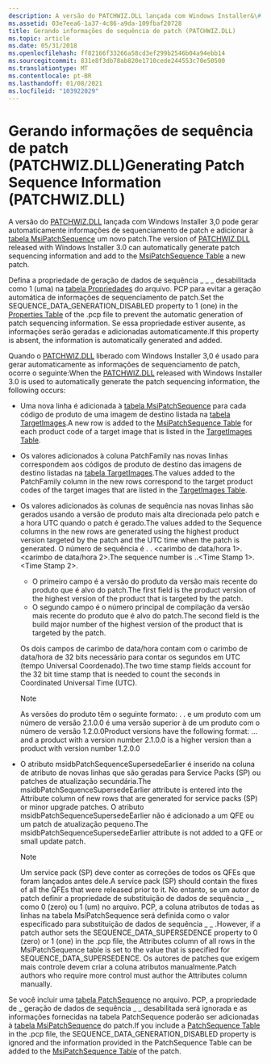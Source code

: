 ```yaml
---
description: A versão do PATCHWIZ.DLL lançada com Windows Installer&\# 160; 3.0 pode gerar automaticamente informações de sequenciamento de patch e adicionar à tabela MsiPatchSequence um novo patch.
ms.assetid: 03e7eea6-1a37-4c86-a9da-109fbaf20728
title: Gerando informações de sequência de patch (PATCHWIZ.DLL)
ms.topic: article
ms.date: 05/31/2018
ms.openlocfilehash: ff82166f33266a58cd3ef299b2546b04a94ebb14
ms.sourcegitcommit: 831e8f3db78ab820e1710cede244553c70e50500
ms.translationtype: MT
ms.contentlocale: pt-BR
ms.lasthandoff: 01/08/2021
ms.locfileid: "103922029"
---
```

# <a name="generating-patch-sequence-information-patchwizdll"></a><span data-ttu-id="0e6e0-103">Gerando informações de sequência de patch (PATCHWIZ.DLL)</span><span class="sxs-lookup"><span data-stu-id="0e6e0-103">Generating Patch Sequence Information (PATCHWIZ.DLL)</span></span>

<span data-ttu-id="0e6e0-104">A versão do [PATCHWIZ.DLL](patchwiz-dll.md) lançada com Windows Installer 3,0 pode gerar automaticamente informações de sequenciamento de patch e adicionar à [tabela MsiPatchSequence](msipatchsequence-table.md) um novo patch.</span><span class="sxs-lookup"><span data-stu-id="0e6e0-104">The version of [PATCHWIZ.DLL](patchwiz-dll.md) released with Windows Installer 3.0 can automatically generate patch sequencing information and add to the [MsiPatchSequence Table](msipatchsequence-table.md) a new patch.</span></span>

<span data-ttu-id="0e6e0-105">Defina a propriedade de geração de dados de sequência \_ \_ \_ desabilitada como 1 (uma) na [tabela Propriedades](properties-table-patchwiz-dll-.md) do arquivo. PCP para evitar a geração automática de informações de sequenciamento de patch.</span><span class="sxs-lookup"><span data-stu-id="0e6e0-105">Set the SEQUENCE\_DATA\_GENERATION\_DISABLED property to 1 (one) in the [Properties Table](properties-table-patchwiz-dll-.md) of the .pcp file to prevent the automatic generation of patch sequencing information.</span></span> <span data-ttu-id="0e6e0-106">Se essa propriedade estiver ausente, as informações serão geradas e adicionadas automaticamente.</span><span class="sxs-lookup"><span data-stu-id="0e6e0-106">If this property is absent, the information is automatically generated and added.</span></span>

<span data-ttu-id="0e6e0-107">Quando o [PATCHWIZ.DLL](patchwiz-dll.md) liberado com Windows Installer 3,0 é usado para gerar automaticamente as informações de sequenciamento de patch, ocorre o seguinte:</span><span class="sxs-lookup"><span data-stu-id="0e6e0-107">When the [PATCHWIZ.DLL](patchwiz-dll.md) released with Windows Installer 3.0 is used to automatically generate the patch sequencing information, the following occurs:</span></span>

-   <span data-ttu-id="0e6e0-108">Uma nova linha é adicionada à [tabela MsiPatchSequence](msipatchsequence-table.md) para cada código de produto de uma imagem de destino listada na [tabela TargetImages](targetimages-table-patchwiz-dll-.md).</span><span class="sxs-lookup"><span data-stu-id="0e6e0-108">A new row is added to the [MsiPatchSequence Table](msipatchsequence-table.md) for each product code of a target image that is listed in the [TargetImages Table](targetimages-table-patchwiz-dll-.md).</span></span>
-   <span data-ttu-id="0e6e0-109">Os valores adicionados à coluna PatchFamily nas novas linhas correspondem aos códigos de produto de destino das imagens de destino listadas na [tabela TargetImages](targetimages-table-patchwiz-dll-.md).</span><span class="sxs-lookup"><span data-stu-id="0e6e0-109">The values added to the PatchFamily column in the new rows correspond to the target product codes of the target images that are listed in the [TargetImages Table](targetimages-table-patchwiz-dll-.md).</span></span>
-   <span data-ttu-id="0e6e0-110">Os valores adicionados às colunas de sequência nas novas linhas são gerados usando a versão de produto mais alta direcionada pelo patch e a hora UTC quando o patch é gerado.</span><span class="sxs-lookup"><span data-stu-id="0e6e0-110">The values added to the Sequence columns in the new rows are generated using the highest product version targeted by the patch and the UTC time when the patch is generated.</span></span> <span data-ttu-id="0e6e0-111">O número de sequência é <Product Minor Version> . <Build Major Number> . <carimbo de data/hora 1>. <carimbo de data/hora 2>.</span><span class="sxs-lookup"><span data-stu-id="0e6e0-111">The sequence number is <Product Minor Version>.<Build Major Number>.<Time Stamp 1>.<Time Stamp 2>.</span></span>
    -   <span data-ttu-id="0e6e0-112">O primeiro campo é a versão do produto da versão mais recente do produto que é alvo do patch.</span><span class="sxs-lookup"><span data-stu-id="0e6e0-112">The first field is the product version of the highest version of the product that is targeted by the patch.</span></span>
    -   <span data-ttu-id="0e6e0-113">O segundo campo é o número principal de compilação da versão mais recente do produto que é alvo do patch.</span><span class="sxs-lookup"><span data-stu-id="0e6e0-113">The second field is the build major number of the highest version of the product that is targeted by the patch.</span></span>

    <span data-ttu-id="0e6e0-114">Os dois campos de carimbo de data/hora contam com o carimbo de data/hora de 32 bits necessário para contar os segundos em UTC (tempo Universal Coordenado).</span><span class="sxs-lookup"><span data-stu-id="0e6e0-114">The two time stamp fields account for the 32 bit time stamp that is needed to count the seconds in Coordinated Universal Time (UTC).</span></span>
    > [!Note]  
    > <span data-ttu-id="0e6e0-115">As versões do produto têm o seguinte formato: <Product Major Version> . <Product Minor Version> . <Build Major Number> <Build Minor Number> e um produto com um número de versão 2.1.0.0 é uma versão superior à de um produto com o número de versão 1.2.0.0</span><span class="sxs-lookup"><span data-stu-id="0e6e0-115">Product versions have the following format: <Product Major Version>.<Product Minor Version>.<Build Major Number>.<Build Minor Number> and a product with a version number 2.1.0.0 is a higher version than a product with version number 1.2.0.0</span></span>

     

-   <span data-ttu-id="0e6e0-116">O atributo msidbPatchSequenceSupersedeEarlier é inserido na coluna de atributo de novas linhas que são geradas para Service Packs (SP) ou patches de atualização secundária.</span><span class="sxs-lookup"><span data-stu-id="0e6e0-116">The msidbPatchSequenceSupersedeEarlier attribute is entered into the Attribute column of new rows that are generated for service packs (SP) or minor upgrade patches.</span></span> <span data-ttu-id="0e6e0-117">O atributo msidbPatchSequenceSupersedeEarlier não é adicionado a um QFE ou um patch de atualização pequeno.</span><span class="sxs-lookup"><span data-stu-id="0e6e0-117">The msidbPatchSequenceSupersedeEarlier attribute is not added to a QFE or small update patch.</span></span>
    > [!Note]  
    > <span data-ttu-id="0e6e0-118">Um service pack (SP) deve conter as correções de todos os QFEs que foram lançados antes dele.</span><span class="sxs-lookup"><span data-stu-id="0e6e0-118">A service pack (SP) should contain the fixes of all the QFEs that were released prior to it.</span></span> <span data-ttu-id="0e6e0-119">No entanto, se um autor de patch definir a propriedade de substituição de dados de sequência \_ \_ como 0 (zero) ou 1 (um) no arquivo. PCP, a coluna atributos de todas as linhas na tabela MsiPatchSequence será definida como o valor especificado para substituição de dados de sequência \_ \_ .</span><span class="sxs-lookup"><span data-stu-id="0e6e0-119">However, if a patch author sets the SEQUENCE\_DATA\_SUPERSEDENCE property to 0 (zero) or 1 (one) in the .pcp file, the Attributes column of all rows in the MsiPatchSequence table is set to the value that is specified for SEQUENCE\_DATA\_SUPERSEDENCE.</span></span> <span data-ttu-id="0e6e0-120">Os autores de patches que exigem mais controle devem criar a coluna atributos manualmente.</span><span class="sxs-lookup"><span data-stu-id="0e6e0-120">Patch authors who require more control must author the Attributes column manually.</span></span>

     

<span data-ttu-id="0e6e0-121">Se você incluir uma [tabela PatchSequence](patchsequence-table--patchwiz-dll-.md) no arquivo. PCP, a propriedade de \_ geração de dados de sequência \_ \_ desabilitada será ignorada e as informações fornecidas na tabela PatchSequence poderão ser adicionadas à [tabela MsiPatchSequence](msipatchsequence-table.md) do patch.</span><span class="sxs-lookup"><span data-stu-id="0e6e0-121">If you include a [PatchSequence Table](patchsequence-table--patchwiz-dll-.md) in the .pcp file, the SEQUENCE\_DATA\_GENERATION\_DISABLED property is ignored and the information provided in the PatchSequence Table can be added to the [MsiPatchSequence Table](msipatchsequence-table.md) of the patch.</span></span>

 

 



